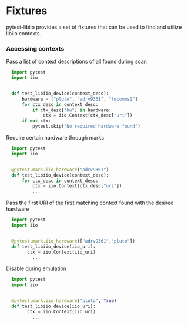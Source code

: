 # Fixtures

pytest-libiio provides a set of fixtures that can be used to find and utilize libiio contexts.

### Accessing contexts

Pass a list of context descriptions of all found during scan

``` python
  import pytest
  import iio


  def test_libiio_device(context_desc):
      hardware = ["pluto", "adrv9361", "fmcomms2"]
      for ctx_desc in context_desc:
          if ctx_desc["hw"] in hardware:
              ctx = iio.Context(ctx_desc["uri"])
      if not ctx:
          pytest.skip("No required hardware found")
```


Require certain hardware through marks

``` python
  import pytest
  import iio


  @pytest.mark.iio_hardware("adrv9361")
  def test_libiio_device(context_desc):
      for ctx_desc in context_desc:
          ctx = iio.Context(ctx_desc["uri"])
          ...
```


Pass the first URI of the first matching context found with the desired hardware

``` python
  import pytest
  import iio


  @pytest.mark.iio_hardware(["adrv9361","pluto"])
  def test_libiio_device(iio_uri):
        ctx = iio.Context(iio_uri)
          ...
```

Disable during emulation

``` python
  import pytest
  import iio


  @pytest.mark.iio_hardware("pluto", True)
  def test_libiio_device(iio_uri):
        ctx = iio.Context(iio_uri)
          ...
```
